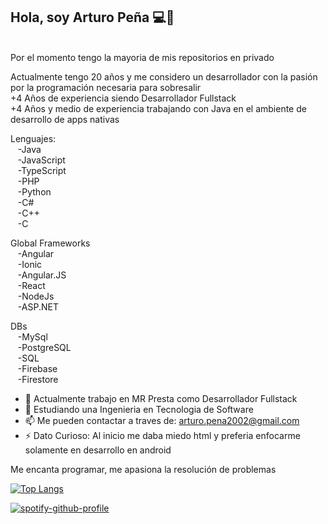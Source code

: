 ## Hola, soy Arturo Peña 💻💜
<br>Por el momento tengo la mayoria de mis repositorios en privado<br>

Actualmente tengo 20 años y me considero un desarrollador con la pasión por la programación necesaria para sobresalir <br>
+4 Años de experiencia siendo Desarrollador Fullstack <br>
+4 Años y medio de experiencia trabajando con Java en el ambiente de desarrollo de apps nativas <br>

Lenguajes: <br>
&nbsp;&nbsp;&nbsp;-Java<br>
&nbsp;&nbsp;&nbsp;-JavaScript<br>
&nbsp;&nbsp;&nbsp;-TypeScript<br>
&nbsp;&nbsp;&nbsp;-PHP<br>
&nbsp;&nbsp;&nbsp;-Python<br>
&nbsp;&nbsp;&nbsp;-C#<br>
&nbsp;&nbsp;&nbsp;-C++<br>
&nbsp;&nbsp;&nbsp;-C<br>
    
Global Frameworks<br>
    &nbsp;&nbsp;&nbsp;-Angular<br>
    &nbsp;&nbsp;&nbsp;-Ionic<br>
    &nbsp;&nbsp;&nbsp;-Angular.JS<br>
    &nbsp;&nbsp;&nbsp;-React<br>
    &nbsp;&nbsp;&nbsp;-NodeJs<br>
    &nbsp;&nbsp;&nbsp;-ASP.NET<br>

DBs<br>
    &nbsp;&nbsp;&nbsp;-MySql<br>
    &nbsp;&nbsp;&nbsp;-PostgreSQL<br>
    &nbsp;&nbsp;&nbsp;-SQL<br>
    &nbsp;&nbsp;&nbsp;-Firebase<br>
    &nbsp;&nbsp;&nbsp;-Firestore<br>

- 💼 Actualmente trabajo en MR Presta como Desarrollador Fullstack
- 🔭 Estudiando una Ingenieria en Tecnologia de Software
- 📫 Me pueden contactar a traves de: arturo.pena2002@gmail.com
- ⚡ Dato Curioso: Al inicio me daba miedo html y preferia enfocarme solamente en desarrollo en android



 Me encanta programar, me apasiona la resolución de problemas
 
[![Top Langs](https://github-readme-stats.vercel.app/api/top-langs/?username=ArturoHP)](https://github.com/ArturoHP/github-readme-stats)


[![spotify-github-profile](https://spotify-github-profile.vercel.app/api/view?uid=12177794769&cover_image=true&theme=novatorem&bar_color=53b14f&bar_color_cover=false)](https://github.com/kittinan/spotify-github-profile)


